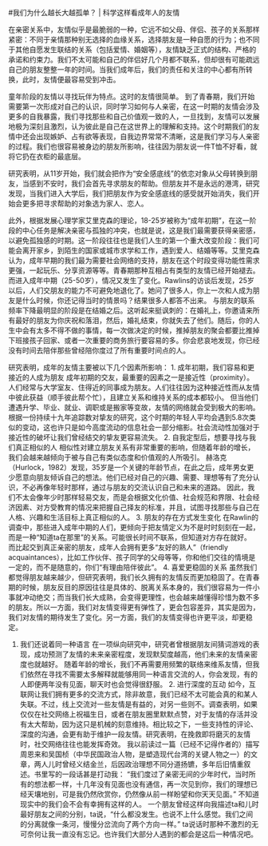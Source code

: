 #我们为什么越长大越孤单？ | 科学这样看成年人的友情

在亲密关系中，友情似乎是最脆弱的一种，它远不如父母、伴侣、孩子的关系那样紧密：不同于亲情那种别无选择的血缘关系，选择朋友是一种自愿的行为；也不同于其他自愿发生联结的关系（包括爱情、婚姻等），友情缺乏正式的结构、严格的承诺和约束力。我们不太可能和自己的伴侣好几个月都不联系，但却很有可能疏远自己的朋友整整一年的时间。当我们成年后，我们的责任和关注的中心都有所转换，此时，友情便最容易受到冲击。

童年阶段的友情以寻找玩伴为特点。这时的友情很简单。 到了青春期，我们开始需要第一次形成对自己的认识，同时学习如何与人亲密，在这一时期的友情会涉及更多的自我暴露，我们寻找那些和自己价值观一致的人，一旦找到，友情可以发展地极为深刻且激烈，认为彼此是自己在这世界上的理解和支持。这个时期我们的友情中还会出现嫉妒、占有欲等表现，自我边界常常不清晰，这是我们学习与人亲密的过程。我们也很容易被身边的朋友所影响，往往因为朋友说一件T恤不好看，就将它扔在衣柜的最底层。

研究表明，从11岁开始，我们就会把作为“安全感底线”的依恋对象从父母转换到朋友，当感到不安时，我们会首先寻求朋友的帮助。但朋友并不是永远的港湾，研究发现，当我们进入大学后，我们把朋友作为安全感底线的感受就开始消失，我们开始会更多把寻求帮助的对象选为家人、恋人。

此外，根据发展心理学家艾里克森的理论，18-25岁被称为“成年初期”，在这一阶段的中心任务是解决亲密与孤独的冲突，也就是说，这是我们最需要获得亲密感，以避免孤独感的时期。这一阶段往往也是我们人生的第一个重大改变阶段：我们可能会离开家乡，到陌生的国家或城市求学和工作，遇到爱人、结婚等等。艾里克森认为，成年早期的我们最为需要社会网络的支持，朋友在这个时段变得功能性需求更强，一起玩乐、分享资源等等。青春期那种互相占有类型的友情已经开始褪去。 而进入成年中期（25-50岁），情况又发生了变化。Rawlins的访谈后发现，25岁以后，人们交朋友的能力不可避免地退化了。她问了很多人，你上一次和人成为朋友是什么时候，你还记得当时的情景吗？结果很多人都答不出来。 与朋友的联系频率下降最明显的阶段是在结婚之后。这听起来挺讽刺的：在婚礼上，你邀请来所有最好的朋友为你庆祝和落泪，然后，婚礼结束，你就失去了他们。随后，你的人生中会有太多不得不做的事情，每一次做决定的时候，推掉朋友的聚会都要比推掉下班接孩子回家、或者一次重要的商务旅行要容易的多。你会悲哀地发现，你已经没有时间去陪伴那些曾经陪你度过了所有重要时间点的人。

研究表明，成年的友情主要被以下几个因素所影响： 1. 成年初期，我们容易和更接近的人成为朋友 成年初期的交友，最重要的因素之一是接近性（proximity）。人们经常与大学室友、住得近的同事成为朋友。人们往往因为这种接近性而从友情中彼此获益（顺手彼此帮个忙），且建立关系和维持关系的成本都较小。 但当他们遭遇升学、毕业、就业、调职或是搬家等变故，友情的网络就会受到极大的影响。根据一份持续十九年追踪数对挚友的研究，这个时期的年轻人平均会遇到5.8次类似的变动，这也许只是如今高度流动的信息社会一部分缩影。社会流动性加强对于接近性的破坏让我们曾经结交的挚友更容易流失。 2. 自我定型后，想要寻找与我们真正相似的人 相似性对建立朋友关系有非常重要的影响，但随着年龄的增长，我们会越来越倾向于被与自己有类似态度和价值观的人所吸引。 赫洛克（Hurlock，1982）发现，35岁是一个关键的年龄节点，在此之后，成年男女更少愿意向朋友倾诉自己的想法。他们已经对自己的兴趣、需要、理想等有了充分认识，不必再像年轻时那样，通过与朋友的交流认识自己和未来的道路。 因此，我们不太会像年少时那样轻易交友，而是会根据文化价值、社会规范和界限、社会经济因素、对方受教育的情况来把握自己择友的标准，并且，试图寻找那些与自己在人格、兴趣和生活目标上真正相似的人。 3. 朋友的存在方式发生变化 在Rawlin的调查中，那些进入成年中期的人们，更倾向于把友情定义为不是时时刻刻在一起，而是一种“知道ta在那里”的关系。可能很长时间不联系，但知道对方存在就好。 而比起交到真正亲密的朋友，成年人会拥有更多“友好的熟人”（friendly acquaintances），比如工作伙伴、孩子同学的父母等等，你和他们交往的情境是一定的，而不是随意的，你们“有理由陪伴彼此”。 4. 喜爱更稳固的关系 虽然我们都觉得朋友越来越少，但研究表明，我们长久拥有的友情反而更加稳固了。在青春期的时候，朋友反目的原因往往是具体的、脱离关系本身的，我们很容易为一件小事就冲动绝交；而当我们长大成熟，会变得更理性，也会越来越懂得珍惜为数不多的朋友。所以一方面，我们对友情变得更有弹性了，更会包容差异，其实是因为，我们对友情的期待发生了变化。另一方面，我们的友情变得也许更平淡，却更稳定。

1. 我们还说着同一种语言 在一项纵向研究中，研究者曾根据朋友间猜词游戏的表现，成功预测了友情的未来亲密程度，发现默契度越高，他们未来的友情亲密度也就越好。 随着年龄的增长，我们不再需要用频繁的联络来维系友情，但我们依然在寻找不需要太多解释就能够用同一种语言交流的人，你会发现，有的人即便两年没有见面，聊天时也会觉得很舒服。 2. 进行深度的互动 如今，互联网让我们拥有更多的交流方式，除非故意，我们已经不太可能会真的和某人失联。不过，线上交流对一些友情是有益的，对另一些则不。调查表明，如果仅仅在社交网络上祝福生日，或者在朋友圈里默默点赞，对于友情的存活并没有太大帮助，因为这只是机械的刻意维持。相比较之下，一些支持性的评论、深度的沟通，会更有助于维护一段友情。研究表明，在挽救即将磨灭的友情时，社交网络往往也能发挥奇效。 我以前读过一篇（已经不记得作者的）描写周恩来和吴国桢（中华民国政治人物，是塑造现代台湾的关键人物之一）的文章，两人儿时曾经义结金兰，后因政治理想不同分道扬镳，多年后旧情重叙述。书里写的一段话甚是打动我： “我们度过了亲密无间的少年时代，当时所有的想法都一样，十几年没有见面也没有通信，再一次见到你，我们的理想已经天壤地别，可是我仍然欣赏你，仍然像从前一样盼望和你天天见面。” 不知道现实中的我们会不会有幸拥有这样的人。 一个朋友曾经这样向我描述ta和儿时最好朋友之间的分别，ta说，“什么都没发生。也说不上什么感觉。我们之间的分离就像一条河，慢慢分岔流向了两个方向一样。” ta说话时那种不激烈的无可奈何让我一直没有忘记。也许我们大部分人遇到的都会是这后一种情况吧。

